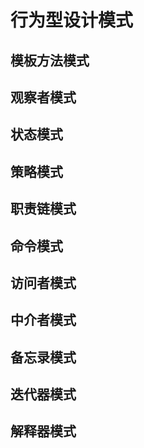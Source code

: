 # 行为型设计模式
## 模板方法模式
## 观察者模式
## 状态模式
## 策略模式
## 职责链模式
## 命令模式
## 访问者模式
## 中介者模式
## 备忘录模式
## 迭代器模式
## 解释器模式
